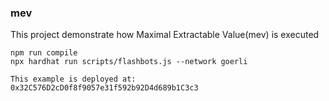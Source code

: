 ### mev

This project demonstrate how Maximal Extractable Value(mev) is executed

```
npm run compile
npx hardhat run scripts/flashbots.js --network goerli
```

```
This example is deployed at: 0x32C576D2cD0f8f9057e31f592b92D4d689b1C3c3
```
